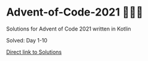 # Advent-of-Code-2021 🎄🌟🎅
Solutions for Advent of Code 2021 written in Kotlin

Solved: Day 1-10

[Direct link to Solutions](https://github.com/patrick-elmquist/Advent-of-Code-2021/tree/main/src/main/kotlin)
